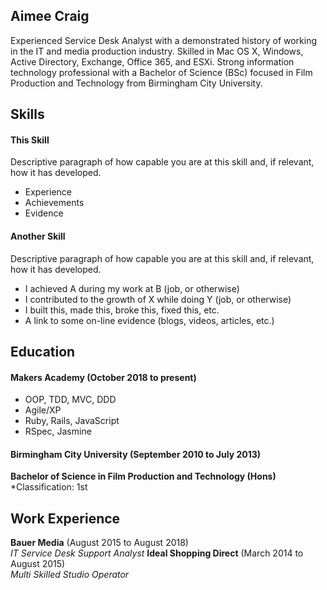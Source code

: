 ## Aimee Craig

Experienced Service Desk Analyst with a demonstrated history of working in the IT and media production industry. Skilled in Mac OS X, Windows, Active Directory, Exchange, Office 365, and ESXi. Strong information technology professional with a Bachelor of Science (BSc) focused in Film Production and Technology from Birmingham City University.

## Skills

#### This Skill

Descriptive paragraph of how capable you are at this skill and, if relevant, how it has developed.

- Experience
- Achievements
- Evidence

#### Another Skill

Descriptive paragraph of how capable you are at this skill and, if relevant, how it has developed.

- I achieved A during my work at B (job, or otherwise)
- I contributed to the growth of X while doing Y (job, or otherwise)
- I built this, made this, broke this, fixed this, etc.
- A link to some on-line evidence (blogs, videos, articles, etc.)

## Education

#### Makers Academy (October 2018 to present)

- OOP, TDD, MVC, DDD
- Agile/XP
- Ruby, Rails, JavaScript
- RSpec, Jasmine

#### Birmingham City University (September 2010 to July 2013)

**Bachelor of Science in Film Production and Technology (Hons)**
*Classification: 1st

## Work Experience

**Bauer Media** (August 2015 to August 2018)    
*IT Service Desk Support Analyst*
**Ideal Shopping Direct** (March 2014 to August 2015)   
*Multi Skilled Studio Operator*
